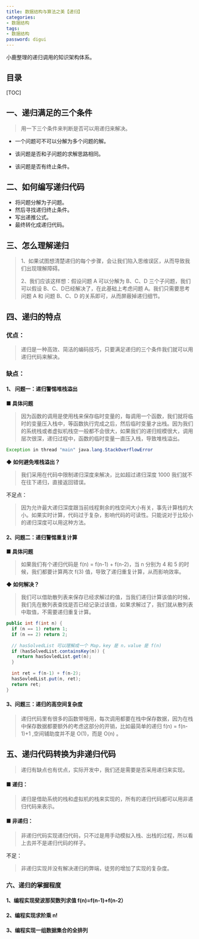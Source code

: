 ```yaml
---
title: 数据结构与算法之美【递归】
categories:
- 数据结构
tags:
- 数据结构
password: digui
---
```


小鹿整理的递归调用的知识架构体系。

<!--more-->

## 目录

[TOC]

## 一、递归满足的三个条件

> 用一下三个条件来判断是否可以用递归来解决。

- 一个问题可不可以分解为多个问题的解。

- 该问题是否和子问题的求解思路相同。
- 该问题是否有终止条件。



## 二、如何编写递归代码

- 将问题分解为子问题。
- 然后寻找递归终止条件。
- 写出递推公式。
- 最终转化成递归代码。



## 三、怎么理解递归

> 1、如果试图想清楚递归的每个步骤，会让我们陷入思维误区，从而导致我们出现理解障碍。
>
> 2、我们应该这样想：假设问题 A 可以分解为 B、C、D 三个子问题，我们可以假设 B、C、D已经解决了，在此基础上考虑问题 A。我们只需要思考问题 A 和 问题 B、C、D 的关系即可，从而屏蔽掉递归细节。



## 四、递归的特点

### **优点**：

> 递归是一种高效、简洁的编码技巧，只要满足递归的三个条件我们就可以用递归代码来解决。



### 缺点：

#### 1、 问题一：递归警惕堆栈溢出

**■ 具体问题**

> 因为函数的调用是使用栈来保存临时变量的，每调用一个函数，我们就将临时的变量压入栈中，等函数执行完成之后，然后临时变量才出栈。因为我们的系统栈或者虚拟机栈空一般都不会很大，如果我们的递归规模很大，调用层次很深，递归过程中，函数的临时变量一直压入栈，导致堆栈溢出。

```java
Exception in thread "main" java.lang.StackOverflowError
```

**◆ 如何避免堆栈溢出？**

> 我们采用在代码中限制递归深度来解决，比如超过递归深度 1000 我们就不在往下递归，直接返回错误。

不足点：

> 因为允许最大递归深度跟当前线程剩余的栈空间大小有关，事先计算栈的大小。如果实时计算，代码过于复杂，影响代码的可读性。只能说对于比较小的递归深度可以用这种方法。



#### 2、问题二：递归警惕重复计算

**■ 具体问题**

> 如果我们有个递归代码是 f(n) = f(n-1) + f(n-2)，当 n 分别为 4 和 5 的时候，我们都要计算两次 f(3) 值，导致了递归重复计算，从而影响效率。



**◆ 如何解决？**

> 我们可以借助散列表来保存已经求解过的值，当我们递归计算该值的时候，我们先在散列表查找是否已经记录过该值，如果求解过了，我们就从散列表中取值，不需要递归重复计算。

```java
public int f(int n) {
  if (n == 1) return 1;
  if (n == 2) return 2;
  
  // hasSolvedList 可以理解成一个 Map，key 是 n，value 是 f(n)
  if (hasSolvedList.containsKey(n)) {
    return hasSovledList.get(n);
  }
  
  int ret = f(n-1) + f(n-2);
  hasSovledList.put(n, ret);
  return ret;
}
```



#### 3、问题三：递归的高空间复杂度

> 递归代码里有很多的函数带哦用，每次调用都要在栈中保存数据，因为在栈中保存数据都要额外的考虑这部分的开销，比如最简单的递归 f(n) = f(n-1)+1 ,空间辅助度并不是 O(1)，而是 O(n) 。





## 五、递归代码转换为非递归代码

> 递归有缺点也有优点，实际开发中，我们还是需要是否采用递归来实现。



#### ■ 递归：

> 递归是借助系统的栈和虚拟机的栈来实现的，所有的递归代码都可以用非递归代码来表示。



#### ■ 非递归：

> 非递归代码实现递归代码，只不过是用手动模拟入栈、出栈的过程，所以看上去并不是递归代码的样子。

不足：

> 非递归实现并没有解决递归的弊端，徒劳的增加了实现的复杂度。



### 六、递归的掌握程度

#### 1、编程实现斐波那契数列求值 f(n)=f(n-1)+f(n-2）

#### 2、编程实现求阶乘 n!

#### 3、编程实现一组数据集合的全排列